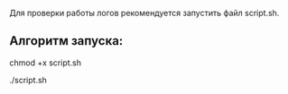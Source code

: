 Для проверки работы логов рекомендуется запустить файл script.sh.

## Алгоритм запуска:

chmod +x script.sh

./script.sh
